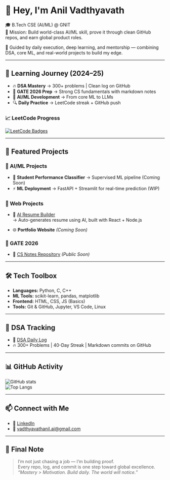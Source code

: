 # 👋 Hey, I'm Anil Vadthyavath

🎓 B.Tech CSE (AI/ML) @ GNIT  
🚀 Mission: Build world-class AI/ML skill, prove it through clean GitHub repos, and earn global product roles.

🧠 Guided by daily execution, deep learning, and mentorship — combining DSA, core ML, and real-world projects to build my edge.

---

## 📌 Learning Journey (2024–25)

- 🔥 **DSA Mastery** → 300+ problems | Clean log on GitHub  
- 🎯 **GATE 2026 Prep** → Strong CS fundamentals with markdown notes  
- 🤖 **AI/ML Development** → From core ML to LLMs  
- 🔍 **Daily Practice** → LeetCode streak + GitHub push

### 📈 LeetCode Progress

[![LeetCode Badges](https://leetcode-badge-showcase.vercel.app/api?username=vadhyavath-anil&theme=dark&border=no-border&animation=true)](https://leetcode.com/vadhyavath-anil)

---

## 🚀 Featured Projects

### 🎯 AI/ML Projects
- 🧠 **Student Performance Classifier** → Supervised ML pipeline (Coming Soon)
- ⚡ **ML Deployment** → FastAPI + Streamlit for real-time prediction (WIP)

### 🧱 Web Projects
- 💼 [AI Resume Builder](https://github.com/AnilVadthyavath/Ai-Resume-Builder.git)  
  → Auto-generates resume using AI, built with React + Node.js

- 🌐 **Portfolio Website** *(Coming Soon)*

### 📘 GATE 2026
- 📒 [CS Notes Repository](#) *(Public Soon)*

---

## 🛠 Tech Toolbox

- **Languages:** Python, C, C++  
- **ML Tools:** scikit-learn, pandas, matplotlib  
- **Frontend:** HTML, CSS, JS (Basics)  
- **Tools:** Git & GitHub, Jupyter, VS Code, Linux

---

## 🧠 DSA Tracking

- 📌 [DSA Daily Log](https://github.com/AnilVadthyavath/dsa-daily-log.git)  
- 🔥 300+ Problems | 40-Day Streak | Markdown commits on GitHub

---

## 📊 GitHub Activity

![GitHub stats](https://github-readme-stats.vercel.app/api?username=AnilVadthyavath&show_icons=true&theme=radical)  
![Top Langs](https://github-readme-stats.vercel.app/api/top-langs/?username=AnilVadthyavath&layout=compact&theme=radical)

---

## 📫 Connect with Me

- 🔗 [LinkedIn](https://www.linkedin.com/in/vadthyavathanil/)  
- 📧 vadthyavathanil.ai@gmail.com  

---

## 🎯 Final Note

> I’m not just chasing a job — I’m building proof.  
> Every repo, log, and commit is one step toward global excellence.  
> *“Mastery > Motivation. Build daily. The world will notice.”*


